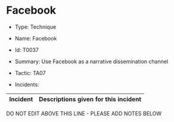 # Facebook

* Type: Technique

* Name: Facebook

* Id: T0037

* Summary: Use Facebook as a narrative dissemination channel

* Tactic: TA07

* Incidents:

| Incident | Descriptions given for this incident |
| -------- | -------------------- |

DO NOT EDIT ABOVE THIS LINE - PLEASE ADD NOTES BELOW